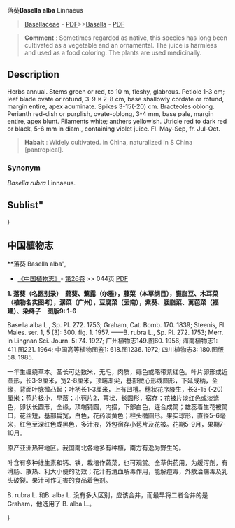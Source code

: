 落葵**Basella alba** Linnaeus

> [Basellaceae](http://www.iplant.cn/info/Basellaceae?t=foc) - [PDF](http://www.iplant.cn/foc/pdf/Basellaceae.pdf)>>[Basella](http://www.iplant.cn/info/Basella?t=foc) - [PDF](http://www.iplant.cn/foc/pdf/Basella.pdf)


> **Comment** : 
> Sometimes regarded as native, this species has long been cultivated as a vegetable and an ornamental. The juice is harmless and used as a food coloring. The plants are used medicinally.

## Description

Herbs annual. Stems green or red, to 10 m, fleshy, glabrous. Petiole 1-3 cm; leaf blade ovate or rotund, 3-9 × 2-8 cm, base shallowly cordate or rotund, margin entire, apex acuminate. Spikes 3-15(-20) cm. Bracteoles oblong. Perianth red-dish or purplish, ovate-oblong, 3-4 mm, base pale, margin entire, apex blunt. Filaments white; anthers yellowish. Utricle red to dark red or black, 5-6 mm in diam., containing violet juice. Fl. May-Sep, fr. Jul-Oct.


> **Habait** : 
> Widely cultivated.  in China, naturalized in S China [pantropical].

### Synonym
*Basella* *rubra* Linnaeus.

## Sublist"
}
## 中国植物志

**落葵 Basella alba",

* [《中国植物志》](http://www.iplant.cn/frps)- [第26卷](http://www.iplant.cn/frps/vol/26) >> 044页 [PDF](http://www.iplant.cn/frps/pdf/26/044.pdf)


**1. 落葵（名医别录）　蔠葵、蘩露（尔雅），藤菜（本草纲目），臙脂豆、木耳菜（植物名实图考），潺菜（广州），豆腐菜（云南），紫葵、胭脂菜、蓠芭菜（福建）、染绛子　图版9: 1-6**

Basella alba L., Sp. Pl. 272. 1753; Graham, Cat. Bomb. 170. 1839; Steenis, Fl. Males. ser. 1, 5 (3): 300. fig. 1. 1957. ——B. rubra L., Sp. Pl. 272. 1753; Merr. in Lingnan Sci. Journ. 5: 74. 1927; 广州植物志149.图60. 1956; 海南植物志1: 411.图221. 1964; 中国高等植物图鉴1: 618.图1236. 1972; 四川植物志3: 180.图版58. 1985.

一年生缠绕草本。茎长可达数米，无毛，肉质，绿色或略带紫红色。叶片卵形或近圆形，长3-9厘米，宽2-8厘米，顶端渐尖，基部微心形或圆形，下延成柄，全缘，背面叶脉微凸起；叶柄长1-3厘米，上有凹槽。穗状花序腋生，长3-15 (-20) 厘米；苞片极小，早落；小苞片2，萼状，长圆形，宿存；花被片淡红色或淡紫色，卵状长圆形，全缘，顶端钝圆，内摺，下部白色，连合成筒；雄蕊着生花被筒口，花丝短，基部扁宽，白色，花药淡黄色；柱头椭圆形。果实球形，直径5-6毫米，红色至深红色或黑色，多汁液，外包宿存小苞片及花被。花期5-9月，果期7-10月。

原产亚洲热带地区。我国南北各地多有种植，南方有逸为野生的。

叶含有多种维生素和钙、铁，栽培作蔬菜，也可观赏。全草供药用，为缓泻剂，有滑肠、散热、利大小便的功效；花汁有清血解毒作用，能解痘毒，外敷治痈毒及乳头破裂。果汁可作无害的食品着色剂。

B. rubra L. 和B. alba L. 没有多大区别，应该合并，而最早将二者合并的是 Graham，他选用了 B. alba L.。

}